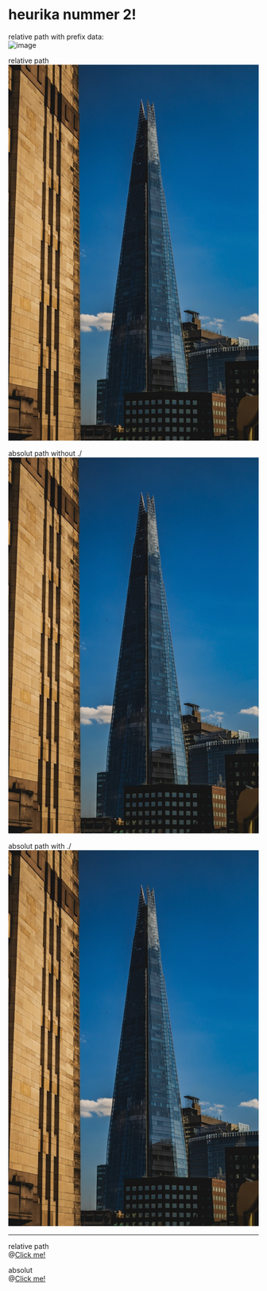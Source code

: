 # heurika nummer 2!

relative path with prefix data:    
![image](data:../building1.jpg)

relative path  
![image](../building1.jpg)  
  
absolut path without ./    
![image](media/building1.jpg)  
  
absolut path with ./    
![image](./media/building1.jpg)  
  
---
  
relative path    
@[Click me!](./../../home.md)  
  
absolut    
@[Click me!](home.md)  
  
